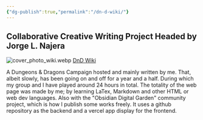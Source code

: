 ```yaml
---
{"dg-publish":true,"permalink":"/dn-d-wiki/"}
---
```


## Collaborative Creative Writing Project Headed by Jorge L. Najera

![cover_photo_wiki.webp](https://novaerusphistldnd-cook131s-projects.vercel.app/img/user/imagenes/Escenas%20Graficas/cover_photo_wiki.webp)
[DnD Wiki](https://novaerusphistldnd-cook131s-projects.vercel.app)

A Dungeons & Dragons Campaign hosted and mainly written by me. That, albeit  slowly, has been going on and off for a year and a half. During which my group and I have played around 24 hours in total. The totality of the web page was made by me; by learning LaTex, Markdown and other HTML or web dev languages. Also with the "Obsidian Digital Garden" community project, which is how I publish some works freely. It uses a github repository as the backend and a vercel app display for the frontend.